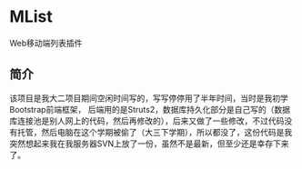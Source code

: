 # MList
Web移动端列表插件

## 简介
该项目是我大二项目期间空闲时间写的，写写停停用了半年时间，当时是我初学Bootstrap前端框架， 后端用的是Struts2，数据库持久化部分是自己写的（数据库连接池是别人网上的代码，然后再修改的），后来又做了一些修改，不过代码没有托管，然后电脑在这个学期被偷了（大三下学期），所以都没了，这份代码是我突然想起来我在我服务器SVN上放了一份，虽然不是最新，但至少还是幸存下来了。
